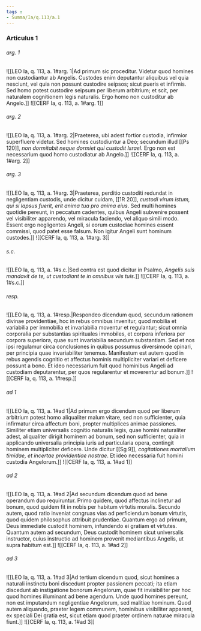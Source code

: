 ```yaml
---
tags : 
- Summa/Ia/q.113/a.1
---
```


### Articulus 1

###### arg. 1
![[LEO Ia, q. 113, a. 1#arg. 1|Ad primum sic proceditur. Videtur quod homines non custodiantur ab Angelis. Custodes enim deputantur aliquibus vel quia nesciunt, vel quia non possunt custodire seipsos; sicut pueris et infirmis. Sed homo potest custodire seipsum per liberum arbitrium; et scit, per naturalem cognitionem legis naturalis. Ergo homo non custoditur ab Angelo.]]
![[CERF Ia, q. 113, a. 1#arg. 1]]

###### arg. 2
![[LEO Ia, q. 113, a. 1#arg. 2|Praeterea, ubi adest fortior custodia, infirmior superfluere videtur. Sed homines custodiuntur a Deo; secundum illud [[Ps 120]], *non dormitabit neque dormiet qui custodit Israel*. Ergo non est necessarium quod homo custodiatur ab Angelo.]]
![[CERF Ia, q. 113, a. 1#arg. 2]]

###### arg. 3
![[LEO Ia, q. 113, a. 1#arg. 3|Praeterea, perditio custoditi redundat in negligentiam custodis, unde dicitur cuidam, [[1R 20]], *custodi virum istum, qui si lapsus fuerit, erit anima tua pro anima eius*. Sed multi homines quotidie pereunt, in peccatum cadentes, quibus Angeli subvenire possent vel visibiliter apparendo, vel miracula faciendo, vel aliquo simili modo. Essent ergo negligentes Angeli, si eorum custodiae homines essent commissi, quod patet esse falsum. Non igitur Angeli sunt hominum custodes.]]
![[CERF Ia, q. 113, a. 1#arg. 3]]

###### s.c.
![[LEO Ia, q. 113, a. 1#s.c.|Sed contra est quod dicitur in Psalmo, *Angelis suis mandavit de te, ut custodiant te in omnibus viis tuis*.]]
![[CERF Ia, q. 113, a. 1#s.c.]]

###### resp.
![[LEO Ia, q. 113, a. 1#resp.|Respondeo dicendum quod, secundum rationem divinae providentiae, hoc in rebus omnibus invenitur, quod mobilia et variabilia per immobilia et invariabilia moventur et regulantur; sicut omnia corporalia per substantias spirituales immobiles, et corpora inferiora per corpora superiora, quae sunt invariabilia secundum substantiam. Sed et nos ipsi regulamur circa conclusiones in quibus possumus diversimode opinari, per principia quae invariabiliter tenemus. Manifestum est autem quod in rebus agendis cognitio et affectus hominis multipliciter variari et deficere possunt a bono. Et ideo necessarium fuit quod hominibus Angeli ad custodiam deputarentur, per quos regularentur et moverentur ad bonum.]]
![[CERF Ia, q. 113, a. 1#resp.]]

###### ad 1
![[LEO Ia, q. 113, a. 1#ad 1|Ad primum ergo dicendum quod per liberum arbitrium potest homo aliqualiter malum vitare, sed non sufficienter, quia infirmatur circa affectum boni, propter multiplices animae passiones. Similiter etiam universalis cognitio naturalis legis, quae homini naturaliter adest, aliqualiter dirigit hominem ad bonum, sed non sufficienter, quia in applicando universalia principia iuris ad particularia opera, contingit hominem multipliciter deficere. Unde dicitur [[Sg 9]], *cogitationes mortalium timidae, et incertae providentiae nostrae*. Et ideo necessaria fuit homini custodia Angelorum.]]
![[CERF Ia, q. 113, a. 1#ad 1]]

###### ad 2
![[LEO Ia, q. 113, a. 1#ad 2|Ad secundum dicendum quod ad bene operandum duo requiruntur. Primo quidem, quod affectus inclinetur ad bonum, quod quidem fit in nobis per habitum virtutis moralis. Secundo autem, quod ratio inveniat congruas vias ad perficiendum bonum virtutis, quod quidem philosophus attribuit prudentiae. Quantum ergo ad primum, Deus immediate custodit hominem, infundendo ei gratiam et virtutes. Quantum autem ad secundum, Deus custodit hominem sicut universalis instructor, cuius instructio ad hominem provenit mediantibus Angelis, ut supra habitum est.]]
![[CERF Ia, q. 113, a. 1#ad 2]]

###### ad 3
![[LEO Ia, q. 113, a. 1#ad 3|Ad tertium dicendum quod, sicut homines a naturali instinctu boni discedunt propter passionem peccati; ita etiam discedunt ab instigatione bonorum Angelorum, quae fit invisibiliter per hoc quod homines illuminant ad bene agendum. Unde quod homines pereunt, non est imputandum negligentiae Angelorum, sed malitiae hominum. Quod autem aliquando, praeter legem communem, hominibus visibiliter apparent, ex speciali Dei gratia est, sicut etiam quod praeter ordinem naturae miracula fiunt.]]
![[CERF Ia, q. 113, a. 1#ad 3]]

